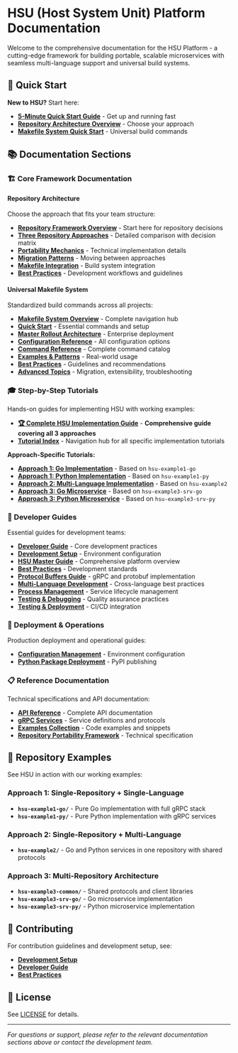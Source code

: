 # HSU (Host System Unit) Platform Documentation

Welcome to the comprehensive documentation for the HSU Platform - a cutting-edge framework for building portable, scalable microservices with seamless multi-language support and universal build systems.

## 🚀 Quick Start

**New to HSU?** Start here:
- [**5-Minute Quick Start Guide**](QUICK_START.md) - Get up and running fast
- [**Repository Architecture Overview**](repositories/index.md) - Choose your approach
- [**Makefile System Quick Start**](makefile_guide/quick-start.md) - Universal build commands

## 📚 Documentation Sections

### 🏗️ Core Framework Documentation

#### Repository Architecture
Choose the approach that fits your team structure:
- [**Repository Framework Overview**](repositories/index.md) - Start here for repository decisions
- [**Three Repository Approaches**](repositories/three-approaches.md) - Detailed comparison with decision matrix
- [**Portability Mechanics**](repositories/portability-mechanics.md) - Technical implementation details
- [**Migration Patterns**](repositories/migration-patterns.md) - Moving between approaches
- [**Makefile Integration**](repositories/makefile-integration.md) - Build system integration
- [**Best Practices**](repositories/best-practices.md) - Development workflows and guidelines

#### Universal Makefile System
Standardized build commands across all projects:
- [**Makefile System Overview**](makefile_guide/index.md) - Complete navigation hub
- [**Quick Start**](makefile_guide/quick-start.md) - Essential commands and setup
- [**Master Rollout Architecture**](makefile_guide/master-rollout.md) - Enterprise deployment
- [**Configuration Reference**](makefile_guide/configuration.md) - All configuration options
- [**Command Reference**](makefile_guide/commands.md) - Complete command catalog
- [**Examples & Patterns**](makefile_guide/examples.md) - Real-world usage
- [**Best Practices**](makefile_guide/best-practices.md) - Guidelines and recommendations
- [**Advanced Topics**](makefile_guide/advanced.md) - Migration, extensibility, troubleshooting

### 🎓 Step-by-Step Tutorials

Hands-on guides for implementing HSU with working examples:
- [**🏆 Complete HSU Implementation Guide**](tutorials/INTEGRATED_HSU_GUIDE.md) - **Comprehensive guide covering all 3 approaches**
- [**Tutorial Index**](tutorials/index.md) - Navigation hub for all specific implementation tutorials

**Approach-Specific Tutorials:**
- [**Approach 1: Go Implementation**](tutorials/INTEGRATED_HSU_SINGLE_REPO_GO_GUIDE.md) - Based on `hsu-example1-go`
- [**Approach 1: Python Implementation**](tutorials/INTEGRATED_HSU_SINGLE_REPO_PYTHON_GUIDE.md) - Based on `hsu-example1-py`
- [**Approach 2: Multi-Language Implementation**](tutorials/INTEGRATED_HSU_SINGLE_REPO_MULTI_LANG_GUIDE.md) - Based on `hsu-example2`
- [**Approach 3: Go Microservice**](tutorials/INTEGRATED_HSU_MULTI_REPO_GO_GUIDE.md) - Based on `hsu-example3-srv-go`
- [**Approach 3: Python Microservice**](tutorials/INTEGRATED_HSU_MULTI_REPO_PYTHON_GUIDE.md) - Based on `hsu-example3-srv-py`

### 📖 Developer Guides

Essential guides for development teams:
- [**Developer Guide**](guides/DEVELOPER_GUIDE.md) - Core development practices
- [**Development Setup**](guides/DEVELOPMENT_SETUP.md) - Environment configuration
- [**HSU Master Guide**](guides/HSU_MASTER_GUIDE.md) - Comprehensive platform overview
- [**Best Practices**](guides/HSU_BEST_PRACTICES.md) - Development standards
- [**Protocol Buffers Guide**](guides/HSU_PROTOCOL_BUFFERS.md) - gRPC and protobuf implementation
- [**Multi-Language Development**](guides/MULTI_LANGUAGE.md) - Cross-language best practices
- [**Process Management**](guides/PROCESS_MANAGEMENT.md) - Service lifecycle management
- [**Testing & Debugging**](guides/TESTING_DEBUGGING.md) - Quality assurance practices
- [**Testing & Deployment**](guides/HSU_TESTING_DEPLOYMENT.md) - CI/CD integration

### 🚀 Deployment & Operations

Production deployment and operational guides:
- [**Configuration Management**](deployment/CONFIGURATION.md) - Environment configuration
- [**Python Package Deployment**](deployment/PYTHON_PACKAGE_DEPLOYMENT_GUIDE.md) - PyPI publishing

### 📋 Reference Documentation

Technical specifications and API documentation:
- [**API Reference**](reference/API_REFERENCE.md) - Complete API documentation
- [**gRPC Services**](reference/GRPC_SERVICES.md) - Service definitions and protocols
- [**Examples Collection**](reference/EXAMPLES.md) - Code examples and snippets
- [**Repository Portability Framework**](reference/HSU_REPO_PORTABILITY_FRAMEWORK.md) - Technical specification

## 🏢 Repository Examples

See HSU in action with our working examples:

### Approach 1: Single-Repository + Single-Language
- **`hsu-example1-go/`** - Pure Go implementation with full gRPC stack
- **`hsu-example1-py/`** - Pure Python implementation with gRPC services

### Approach 2: Single-Repository + Multi-Language  
- **`hsu-example2/`** - Go and Python services in one repository with shared protocols

### Approach 3: Multi-Repository Architecture
- **`hsu-example3-common/`** - Shared protocols and client libraries
- **`hsu-example3-srv-go/`** - Go microservice implementation  
- **`hsu-example3-srv-py/`** - Python microservice implementation

## 🤝 Contributing

For contribution guidelines and development setup, see:
- [**Development Setup**](guides/DEVELOPMENT_SETUP.md)
- [**Developer Guide**](guides/DEVELOPER_GUIDE.md)
- [**Best Practices**](guides/HSU_BEST_PRACTICES.md)

## 📄 License

See [LICENSE](LICENSE) for details.

---

*For questions or support, please refer to the relevant documentation sections above or contact the development team.*

